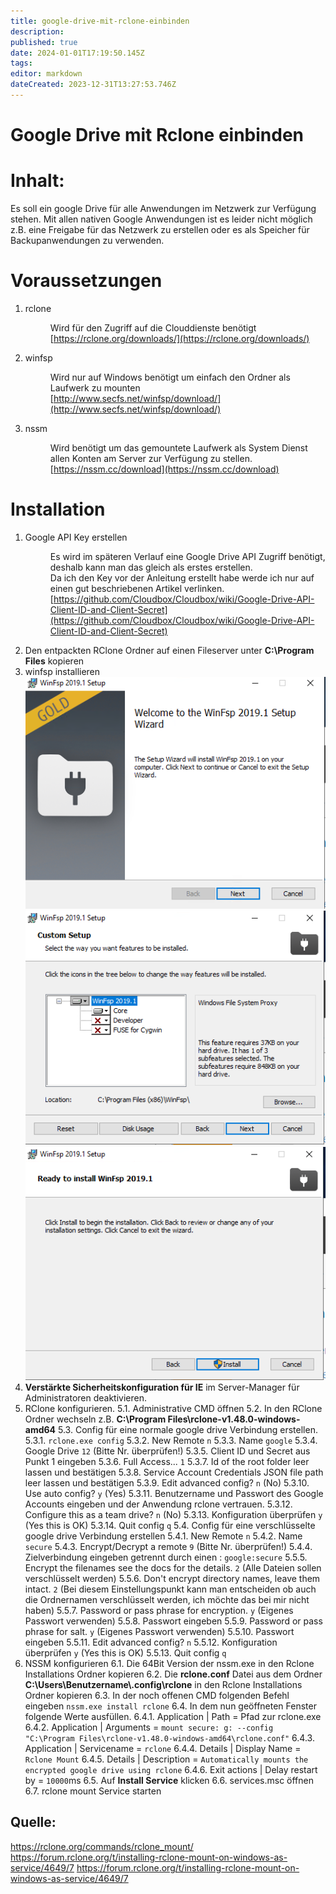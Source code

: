 ```yaml
---
title: google-drive-mit-rclone-einbinden
description: 
published: true
date: 2024-01-01T17:19:50.145Z
tags: 
editor: markdown
dateCreated: 2023-12-31T13:27:53.746Z
---
```


# Google Drive mit Rclone einbinden

# <span class="mw-headline" id="bkmrk-inhalt%3A-1">Inhalt:</span>

Es soll ein google Drive für alle Anwendungen im Netzwerk zur Verfügung stehen. Mit allen nativen Google Anwendungen ist es leider nicht möglich z.B. eine Freigabe für das Netzwerk zu erstellen oder es als Speicher für Backupanwendungen zu verwenden.

# Voraussetzungen

1. rclone <dl><dd>Wird für den Zugriff auf die Clouddienste benötigt</dd><dd>[https://rclone.org/downloads/](https://rclone.org/downloads/)</dd></dl>
2. winfsp <dl><dd>Wird nur auf Windows benötigt um einfach den Ordner als Laufwerk zu mounten</dd><dd>[http://www.secfs.net/winfsp/download/](http://www.secfs.net/winfsp/download/)</dd></dl>
3. nssm <dl><dd>Wird benötigt um das gemountete Laufwerk als System Dienst allen Konten am Server zur Verfügung zu stellen.</dd><dd>[https://nssm.cc/download](https://nssm.cc/download)</dd></dl>

# Installation

1. Google API Key erstellen <dl><dd>Es wird im späteren Verlauf eine Google Drive API Zugriff benötigt, deshalb kann man das gleich als erstes erstellen.</dd><dd>Da ich den Key vor der Anleitung erstellt habe werde ich nur auf einen gut beschriebenen Artikel verlinken.</dd><dd>[https://github.com/Cloudbox/Cloudbox/wiki/Google-Drive-API-Client-ID-and-Client-Secret](https://github.com/Cloudbox/Cloudbox/wiki/Google-Drive-API-Client-ID-and-Client-Secret)</dd></dl>
2. Den entpackten RClone Ordner auf einen Fileserver unter **C:\\Program Files** kopieren
3. winfsp installieren
![rclone-001.png](/media/rclone-001.png)
![Rclone-002.png](/media/Rclone-002.png)
![Rclone-003.png](/media/Rclone-003.png)
4. **Verstärkte Sicherheitskonfiguration für IE** im Server-Manager für Administratoren deaktivieren.
5. RClone konfigurieren. 
    5.1. Administrative CMD öffnen
    5.2. In den RClone Ordner wechseln z.B. **C:\\Program Files\\rclone-v1.48.0-windows-amd64**
    5.3. Config für eine normale google drive Verbindung erstellen. 
        5.3.1. `rclone.exe config`
        5.3.2. New Remote `n`
        5.3.3. Name `google`
        5.3.4. Google Drive `12` (Bitte Nr. überprüfen!)
        5.3.5. Client ID und Secret aus Punkt 1 eingeben
        5.3.6. Full Access... `1`
        5.3.7. Id of the root folder leer lassen und bestätigen
        5.3.8. Service Account Credentials JSON file path leer lassen und bestätigen
        5.3.9. Edit advanced config? `n` (No)
        5.3.10. Use auto config? `y` (Yes)
        5.3.11. Benutzername und Passwort des Google Accounts eingeben und der Anwendung rclone vertrauen.
        5.3.12. Configure this as a team drive? `n` (No)
        5.3.13. Konfiguration überprüfen `y` (Yes this is OK)
        5.3.14. Quit config `q`
    5.4. Config für eine verschlüsselte google drive Verbindung erstellen 
        5.4.1. New Remote `n`
        5.4.2. Name `secure`
        5.4.3. Encrypt/Decrypt a remote `9` (Bitte Nr. überprüfen!)
        5.4.4. Zielverbindung eingeben getrennt durch einen : `google:secure`
        5.5.5. Encrypt the filenames see the docs for the details. `2` (Alle Dateien sollen verschlüsselt werden)
        5.5.6. Don't encrypt directory names, leave them intact. `2` (Bei diesem Einstellungspunkt kann man entscheiden ob auch die Ordnernamen verschlüsselt werden, ich möchte das bei mir nicht haben)
        5.5.7. Password or pass phrase for encryption. `y` (Eigenes Passwort verwenden)
        5.5.8. Passwort eingeben
        5.5.9. Password or pass phrase for salt. `y` (Eigenes Passwort verwenden)
        5.5.10. Passwort eingeben
        5.5.11. Edit advanced config? `n`
        5.5.12. Konfiguration überprüfen `y` (Yes this is OK)
        5.5.13. Quit config `q`
6. NSSM konfigurieren 
    6.1. Die 64Bit Version der nssm.exe in den Rclone Installations Ordner kopieren
    6.2. Die **rclone.conf** Datei aus dem Ordner **C:\\Users\\Benutzername\\.config\\rclone** in den Rclone Installations Ordner kopieren
    6.3. In der noch offenen CMD folgenden Befehl eingeben
    `nssm.exe install rclone`
    6.4. In dem nun geöffneten Fenster folgende Werte ausfüllen. 
        6.4.1. Application | Path = Pfad zur rclone.exe
        6.4.2. Application | Arguments = `mount secure: g: --config "C:\Program Files\rclone-v1.48.0-windows-amd64\rclone.conf"`
        6.4.3. Application | Servicename = `rclone`
        6.4.4. Details | Display Name = `Rclone Mount`
        6.4.5. Details | Description = `Automatically mounts the encrypted google drive using rclone`
        6.4.6. Exit actions | Delay restart by = `10000`ms
    6.5. Auf **Install Service** klicken
    6.6. services.msc öffnen
    6.7. rclone mount Service starten

## Quelle:
https://rclone.org/commands/rclone_mount/
https://forum.rclone.org/t/installing-rclone-mount-on-windows-as-service/4649/7
https://forum.rclone.org/t/installing-rclone-mount-on-windows-as-service/4649/7